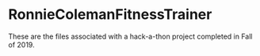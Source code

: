 # RonnieColemanFitnessTrainer
These are the files associated with a hack-a-thon project completed in Fall of 2019.

